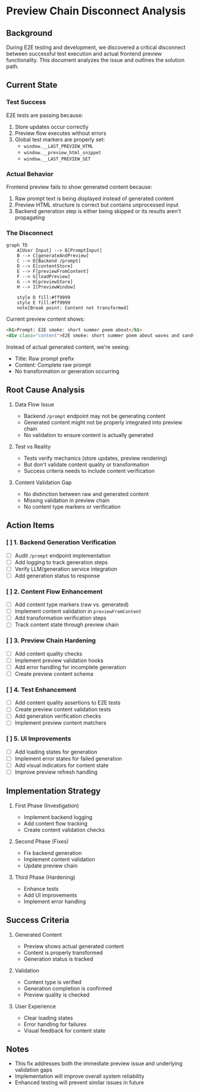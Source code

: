 # Preview Chain Disconnect Analysis

## Background

During E2E testing and development, we discovered a critical disconnect between successful test execution and actual frontend preview functionality. This document analyzes the issue and outlines the solution path.

## Current State

### Test Success

E2E tests are passing because:

1. Store updates occur correctly
2. Preview flow executes without errors
3. Global test markers are properly set:
   - `window.__LAST_PREVIEW_HTML`
   - `window.__preview_html_snippet`
   - `window.__LAST_PREVIEW_SET`

### Actual Behavior

Frontend preview fails to show generated content because:

1. Raw prompt text is being displayed instead of generated content
2. Preview HTML structure is correct but contains unprocessed input
3. Backend generation step is either being skipped or its results aren't propagating

### The Disconnect

```mermaid
graph TD
    A[User Input] --> B[PromptInput]
    B --> C[generateAndPreview]
    C --> D[Backend /prompt]
    D --> E[contentStore]
    E --> F[previewFromContent]
    F --> G[loadPreview]
    G --> H[previewStore]
    H --> I[PreviewWindow]

    style D fill:#ff9999
    style E fill:#ff9999
    note[Break point: Content not transformed]
```

Current preview content shows:

```html
<h1>Prompt: E2E smoke: short summer poem about</h1>
<div class="content">E2E smoke: short summer poem about waves and sand</div>
```

Instead of actual generated content, we're seeing:

- Title: Raw prompt prefix
- Content: Complete raw prompt
- No transformation or generation occurring

## Root Cause Analysis

1. Data Flow Issue

   - Backend `/prompt` endpoint may not be generating content
   - Generated content might not be properly integrated into preview chain
   - No validation to ensure content is actually generated

2. Test vs Reality

   - Tests verify mechanics (store updates, preview rendering)
   - But don't validate content quality or transformation
   - Success criteria needs to include content verification

3. Content Validation Gap
   - No distinction between raw and generated content
   - Missing validation in preview chain
   - No content type markers or verification

## Action Items

### [ ] 1. Backend Generation Verification

- [ ] Audit `/prompt` endpoint implementation
- [ ] Add logging to track generation steps
- [ ] Verify LLM/generation service integration
- [ ] Add generation status to response

### [ ] 2. Content Flow Enhancement

- [ ] Add content type markers (raw vs. generated)
- [ ] Implement content validation in `previewFromContent`
- [ ] Add transformation verification steps
- [ ] Track content state through preview chain

### [ ] 3. Preview Chain Hardening

- [ ] Add content quality checks
- [ ] Implement preview validation hooks
- [ ] Add error handling for incomplete generation
- [ ] Create preview content schema

### [ ] 4. Test Enhancement

- [ ] Add content quality assertions to E2E tests
- [ ] Create preview content validation tests
- [ ] Add generation verification checks
- [ ] Implement preview content matchers

### [ ] 5. UI Improvements

- [ ] Add loading states for generation
- [ ] Implement error states for failed generation
- [ ] Add visual indicators for content state
- [ ] Improve preview refresh handling

## Implementation Strategy

1. First Phase (Investigation)

   - Implement backend logging
   - Add content flow tracking
   - Create content validation checks

2. Second Phase (Fixes)

   - Fix backend generation
   - Implement content validation
   - Update preview chain

3. Third Phase (Hardening)
   - Enhance tests
   - Add UI improvements
   - Implement error handling

## Success Criteria

1. Generated Content

   - Preview shows actual generated content
   - Content is properly transformed
   - Generation status is tracked

2. Validation

   - Content type is verified
   - Generation completion is confirmed
   - Preview quality is checked

3. User Experience
   - Clear loading states
   - Error handling for failures
   - Visual feedback for content state

## Notes

- This fix addresses both the immediate preview issue and underlying validation gaps
- Implementation will improve overall system reliability
- Enhanced testing will prevent similar issues in future
